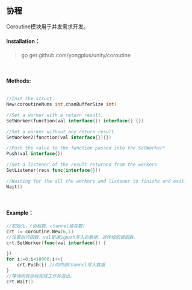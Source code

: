 ## 协程

Coroutine模块用于并发需求开发。

#### Installation：
> go get github.com/yongplus/unity/coroutine

<br>  

#### Methods:
```go

//Init the struct.
New(coroutineNums int,chanBufferSize int)

//Set a worker with a return result.
SetWorker(function(val interface{}) interface{} {})

//Set a worker without any return result.
SetWorker2(function(val interface{}){})

//Push the value to the function passed into the SetWorker*
Push(val interface{})

//Set a listener of the result returned from the workers 
SetListener(recv func(interface{}))

//Waiting for the all the workers and listener to finishe and exit. 
Wait() 
```
<br>  
  

#### Example：
```go
//初始化，(协程数，channel缓存数)
crt := coroutine.New(6,1)
//设置执行函数，val是通过push写入的数据，透传给回调函数。
crt.SetWorker(func(val interface{}) {

})
for i:=0;i<10000;i++{
    crt.Push(i) //向内部channel写入数据
}
//等待所有协程完成工作并退出。
crt.Wait()
```